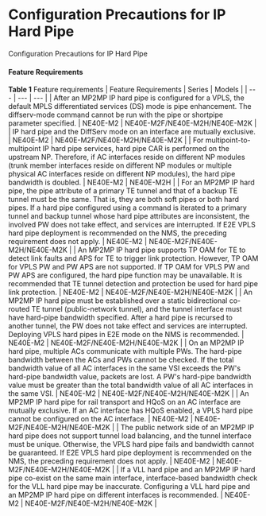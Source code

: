 Configuration Precautions for IP Hard Pipe
==========================================

Configuration Precautions for IP Hard Pipe

#### Feature Requirements

**Table 1** Feature requirements
| Feature Requirements | Series | Models |
| --- | --- | --- |
| After an MP2MP IP hard pipe is configured for a VPLS, the default MPLS differentiated services (DS) mode is pipe enhancement. The diffserv-mode command cannot be run with the pipe or shortpipe parameter specified. | NE40E-M2 | NE40E-M2F/NE40E-M2H/NE40E-M2K |
| IP hard pipe and the DiffServ mode on an interface are mutually exclusive. | NE40E-M2 | NE40E-M2F/NE40E-M2H/NE40E-M2K |
| For multipoint-to-multipoint IP hard pipe services, hard pipe CAR is performed on the upstream NP. Therefore, if AC interfaces reside on different NP modules (trunk member interfaces reside on different NP modules or multiple physical AC interfaces reside on different NP modules), the hard pipe bandwidth is doubled. | NE40E-M2 | NE40E-M2H |
| For an MP2MP IP hard pipe, the pipe attribute of a primary TE tunnel and that of a backup TE tunnel must be the same. That is, they are both soft pipes or both hard pipes. If a hard pipe configured using a command is iterated to a primary tunnel and backup tunnel whose hard pipe attributes are inconsistent, the involved PW does not take effect, and services are interrupted.  If E2E VPLS hard pipe deployment is recommended on the NMS, the preceding requirement does not apply. | NE40E-M2 | NE40E-M2F/NE40E-M2H/NE40E-M2K |
| An MP2MP IP hard pipe supports TP OAM for TE to detect link faults and APS for TE to trigger link protection. However, TP OAM for VPLS PW and PW APS are not supported. If TP OAM for VPLS PW and PW APS are configured, the hard pipe function may be unavailable.  It is recommended that TE tunnel detection and protection be used for hard pipe link protection. | NE40E-M2 | NE40E-M2F/NE40E-M2H/NE40E-M2K |
| An MP2MP IP hard pipe must be established over a static bidirectional co-routed TE tunnel (public-network tunnel), and the tunnel interface must have hard-pipe bandwidth specified. After a hard pipe is recursed to another tunnel, the PW does not take effect and services are interrupted.  Deploying VPLS hard pipes in E2E mode on the NMS is recommended. | NE40E-M2 | NE40E-M2F/NE40E-M2H/NE40E-M2K |
| On an MP2MP IP hard pipe, multiple ACs communicate with multiple PWs. The hard-pipe bandwidth between the ACs and PWs cannot be checked. If the total bandwidth value of all AC interfaces in the same VSI exceeds the PW's hard-pipe bandwidth value, packets are lost.  A PW's hard-pipe bandwidth value must be greater than the total bandwidth value of all AC interfaces in the same VSI. | NE40E-M2 | NE40E-M2F/NE40E-M2H/NE40E-M2K |
| An MP2MP IP hard pipe for rail transport and HQoS on an AC interface are mutually exclusive. If an AC interface has HQoS enabled, a VPLS hard pipe cannot be configured on the AC interface. | NE40E-M2 | NE40E-M2F/NE40E-M2H/NE40E-M2K |
| The public network side of an MP2MP IP hard pipe does not support tunnel load balancing, and the tunnel interface must be unique. Otherwise, the VPLS hard pipe fails and bandwidth cannot be guaranteed.  If E2E VPLS hard pipe deployment is recommended on the NMS, the preceding requirement does not apply. | NE40E-M2 | NE40E-M2F/NE40E-M2H/NE40E-M2K |
| If a VLL hard pipe and an MP2MP IP hard pipe co-exist on the same main interface, interface-based bandwidth check for the VLL hard pipe may be inaccurate.  Configuring a VLL hard pipe and an MP2MP IP hard pipe on different interfaces is recommended. | NE40E-M2 | NE40E-M2F/NE40E-M2H/NE40E-M2K |